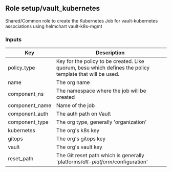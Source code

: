 [//]: # (##############################################################################################)
[//]: # (Copyright Accenture. All Rights Reserved.)
[//]: # (SPDX-License-Identifier: Apache-2.0)
[//]: # (##############################################################################################)

## Role setup/vault_kubernetes

Shared/Common role to create the Kubernetes Job for vault-kubernetes associations using helmchart vault-k8s-mgmt

### Inputs

| Key        | Description                                 |
|------------|---------------------------------------------|
| policy_type       | Key for the policy to be created. Like quorum, besu which defines the policy template that will be used.|
| name  | The org name |
| component_ns | The namespace where the job will be created |
| component_name | Name of the job |
| component_auth | The auth path on Vault |
| component_type | The org type, generally 'organization' |
| kubernetes | The org's k8s key |
| gitops | The org's gitops key |
| vault | The org's vault key |
| reset_path | The Git reset path which is generally 'platforms/*dlt-platform*/configuration'
